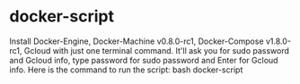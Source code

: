 # docker-script
Install Docker-Engine, Docker-Machine v0.8.0-rc1, Docker-Compose v1.8.0-rc1, Gcloud with just one terminal command.
It'll ask you for sudo password and Gcloud info, type password for sudo password and Enter for Gcloud info.
Here is the command to run the script:
bash docker-script
